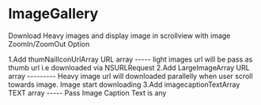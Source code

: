 # ImageGallery
Download Heavy images and display image in scrollview with image ZoomIn/ZoomOut Option 


1.Add thumNailIconUrlArray URL array ----- light images url will be pass as thumb url i.e downloaded via NSURLRequest
2.Add LargeImageArray URL array --------- Heavy image url will downloaded parallelly when user scroll towards image. Image start downloading
3.Add imagecaptionTextArray TEXT array ----- Pass Image Caption Text is any

